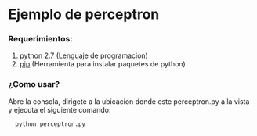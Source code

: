 # Ejemplo de perceptron

### Requerimientos: 
1. [python 2.7](https://www.python.org/downloads/) (Lenguaje de programacion)
2. [pip](https://pip.pypa.io/en/stable/installing/) (Herramienta para instalar paquetes de python)

### ¿Como usar?
Abre la consola, dirigete a la ubicacion donde este perceptron.py a la vista y ejecuta el siguiente comando:

```sh
  python perceptron.py
```

